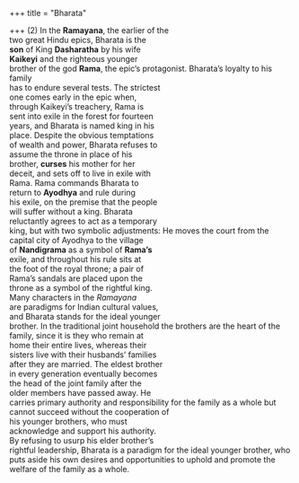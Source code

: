 +++
title = "Bharata"

+++
(2) In the **Ramayana**, the earlier of the  
two great Hindu epics, Bharata is the  
**son** of King **Dasharatha** by his wife  
**Kaikeyi** and the righteous younger  
brother of the god **Rama**, the epic’s protagonist. Bharata’s loyalty to his family  
has to endure several tests. The strictest  
one comes early in the epic when,  
through Kaikeyi’s treachery, Rama is  
sent into exile in the forest for fourteen  
years, and Bharata is named king in his  
place. Despite the obvious temptations  
of wealth and power, Bharata refuses to  
assume the throne in place of his  
brother, **curses** his mother for her  
deceit, and sets off to live in exile with  
Rama. Rama commands Bharata to  
return to **Ayodhya** and rule during  
his exile, on the premise that the people  
will suffer without a king. Bharata  
reluctantly agrees to act as a temporary  
king, but with two symbolic adjustments: He moves the court from the  
capital city of Ayodhya to the village  
of **Nandigrama** as a symbol of **Rama’s**  
exile, and throughout his rule sits at  
the foot of the royal throne; a pair of  
Rama’s sandals are placed upon the  
throne as a symbol of the rightful king.  
Many characters in the *Ramayana*  
are paradigms for Indian cultural values,  
and Bharata stands for the ideal younger  
brother. In the traditional joint household the brothers are the heart of the  
family, since it is they who remain at  
home their entire lives, whereas their  
sisters live with their husbands’ families  
after they are married. The eldest brother  
in every generation eventually becomes  
the head of the joint family after the  
older members have passed away. He  
carries primary authority and responsibility for the family as a whole but cannot succeed without the cooperation of  
his younger brothers, who must  
acknowledge and support his authority.  
By refusing to usurp his elder brother’s  
rightful leadership, Bharata is a paradigm for the ideal younger brother, who  
puts aside his own desires and opportunities to uphold and promote the welfare of the family as a whole.